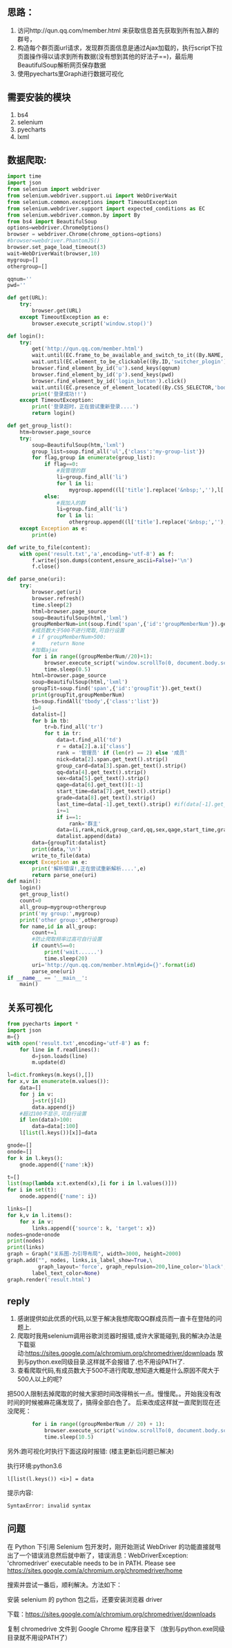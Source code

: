 


## 思路：

1. 访问http://qun.qq.com/member.html 来获取信息首先获取到所有加入群的群号，
2. 构造每个群页面url请求，发现群页面信息是通过Ajax加载的，执行script下拉页面操作得以请求到所有数据(没有想到其他的好法子==)，最后用BeautifulSoup解析网页保存数据
3. 使用pyecharts里Graph进行数据可视化

## 需要安装的模块

1. bs4
2. selenium
3. pyecharts
4. lxml

## 数据爬取:
```python
import time
import json
from selenium import webdriver
from selenium.webdriver.support.ui import WebDriverWait
from selenium.common.exceptions import TimeoutException
from selenium.webdriver.support import expected_conditions as EC
from selenium.webdriver.common.by import By
from bs4 import BeautifulSoup
options=webdriver.ChromeOptions()
browser = webdriver.Chrome(chrome_options=options)
#browser=webdriver.PhantomJS()
browser.set_page_load_timeout(3)
wait=WebDriverWait(browser,10)
mygroup=[]
othergroup=[]

qqnum=''
pwd=''

def get(URL):
    try:
        browser.get(URL)
    except TimeoutException as e:
        browser.execute_script('window.stop()')

def login():
    try:
        get('http://qun.qq.com/member.html')
        wait.until(EC.frame_to_be_available_and_switch_to_it((By.NAME,'login_frame')))
        wait.until(EC.element_to_be_clickable((By.ID,'switcher_plogin'))).click()
        browser.find_element_by_id('u').send_keys(qqnum)
        browser.find_element_by_id('p').send_keys(pwd)
        browser.find_element_by_id('login_button').click()
        wait.until(EC.presence_of_element_located((By.CSS_SELECTOR,'body > div.ui-dialog.on > div.body-content > div > div.input-tit > div.input-search > input')))
        print('登录成功!!')
    except TimeoutException:
        print('登录超时，正在尝试重新登录....')
        return login()

def get_group_list():
    htm=browser.page_source
    try:
        soup=BeautifulSoup(htm,'lxml')
        group_list=soup.find_all('ul',{'class':'my-group-list'})
        for flag,group in enumerate(group_list):
            if flag==0:
                #我管理的群
                li=group.find_all('li')
                for l in li:
                    mygroup.append((l['title'].replace('&nbsp;',''),l['data-id']))
            else:
                #我加入的群
                li=group.find_all('li')
                for l in li:
                    othergroup.append((l['title'].replace('&nbsp;',''),l['data-id']))
    except Exception as e:
        print(e)

def write_to_file(content):
    with open('result.txt','a',encoding='utf-8') as f:
        f.write(json.dumps(content,ensure_ascii=False)+'\n')
        f.close()

def parse_one(uri):
    try:
        browser.get(uri)
        browser.refresh()
        time.sleep(2)
        html=browser.page_source
        soup=BeautifulSoup(html,'lxml')
        groupMemberNum=int(soup.find('span',{'id':'groupMemberNum'}).get_text())
        #成员数大于500不进行爬取,可自行设置
        # if groupMemberNum>500:
        #     return None
        #加载ajax
        for i in range((groupMemberNum//20)+1):
            browser.execute_script('window.scrollTo(0, document.body.scrollHeight);')
            time.sleep(0.5)
        html=browser.page_source
        soup=BeautifulSoup(html,'lxml')
        groupTit=soup.find('span',{'id':'groupTit'}).get_text()
        print(groupTit,groupMemberNum)
        tb=soup.findAll('tbody',{'class':'list'})
        i=0
        datalist=[]
        for b in tb:
            tr=b.find_all('tr')
            for t in tr:
                data=t.find_all('td')
                r = data[2].a.i['class']
                rank = '管理员' if (len(r) == 2) else '成员'
                nick=data[2].span.get_text().strip()
                group_card=data[3].span.get_text().strip()
                qq=data[4].get_text().strip()
                sex=data[5].get_text().strip()
                qage=data[6].get_text()[:-1]
                start_time=data[7].get_text().strip()
                grade=data[8].get_text().strip()
                last_time=data[-1].get_text().strip() #if(data[-1].get_text().strip()) else 'xx'
                i+=1
                if i==1:
                    rank='群主'
                data=(i,rank,nick,group_card,qq,sex,qage,start_time,grade,last_time)
                datalist.append(data)
        data={groupTit:datalist}
        print(data,'\n')
        write_to_file(data)
    except Exception as e:
        print('解析错误!,正在尝试重新解析....',e)
        return parse_one(uri)
def main():
    login()
    get_group_list()
    count=0
    all_group=mygroup+othergroup
    print('my group:',mygroup)
    print('other group:',othergroup)
    for name,id in all_group:
        count+=1
        #防止爬取频率过高可自行设置
        if count%5==0:
            print('wait......')
            time.sleep(20)
        uri='http://qun.qq.com/member.html#gid={}'.format(id)
        parse_one(uri)
if __name__ == '__main__':
    main()
```

## 关系可视化
```py
from pyecharts import *
import json
m={}
with open('result.txt',encoding='utf-8') as f:
    for line in f.readlines():
        d=json.loads(line)
        m.update(d)

l=dict.fromkeys(m.keys(),[])
for x,v in enumerate(m.values()):
    data=[]
    for j in v:
        j=str(j[4])
        data.append(j)
    #超过100不显示,可自行设置
    if len(data)>100:
        data=data[:100]
    l[list(l.keys())[x]]=data

gnode=[]
onode=[]
for k in l.keys():
    gnode.append({'name':k})

t=[]
list(map(lambda x:t.extend(x),[i for i in l.values()]))
for i in set(t):
    onode.append({'name': i})

links=[]
for k,v in l.items():
    for x in v:
        links.append({'source': k, 'target': x})
nodes=gnode+onode
print(nodes)
print(links)
graph = Graph("关系图-力引导布局", width=3000, height=2000)
graph.add("", nodes, links,is_label_show=True,\
          graph_layout='force', graph_repulsion=200,line_color='black', \
        label_text_color=None)
graph.render('result.html')
```

## reply

1. 感谢提供如此优质的代码,以至于解决我想爬取QQ群成员而一直卡在登陆的问题上.
2. 爬取时我用selenium调用谷歌浏览器时报错,或许大家能碰到,我的解决办法是下载驱动:https://sites.google.com/a/chromium.org/chromedriver/downloads 放到与python.exe同级目录.这样就不会报错了.也不用设PATH了.
3. 查看爬取代码,有成员数大于500不进行爬取,想知道大概是什么原因不爬大于500人以上的呢?

把500人限制去掉爬取的时候大家把时间改得稍长一点。慢慢爬。。开始我没有改时间的时候被麻花痛发现了，搞得全部白色了。
后来改成这样就一直爬到现在还没爬死：
```py
        for i in range((groupMemberNum // 20) + 1):
            browser.execute_script('window.scrollTo(0, document.body.scrollHeight);')
            time.sleep(10.5)
```

另外:跑可视化时执行下面这段时报错: (楼主更新后问题已解决)

执行环境:python3.6

`l[list(l.keys()) <i>] = data`

提示内容:

`SyntaxError: invalid syntax`


## 问题

在 Python 下引用 Selenium 包开发时，刚开始测试 WebDriver 的功能直接就甩出了一个错误消息然后就中断了，错误消息：WebDriverException: 'chromedriver' executable needs to be in PATH. Please see https://sites.google.com/a/chromium.org/chromedriver/home

搜索并尝试一番后，顺利解决。方法如下：

安装 selenium 的 python 包之后，还要安装浏览器 driver

下载：https://sites.google.com/a/chromium.org/chromedriver/downloads

复制 chromedrive 文件到 Google Chrome 程序目录下 （放到与python.exe同级目录就不用设PATH了）
